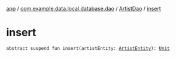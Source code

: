 [app](../../index.md) / [com.example.data.local.database.dao](../index.md) / [ArtistDao](index.md) / [insert](./insert.md)

# insert

`abstract suspend fun insert(artistEntity: `[`ArtistEntity`](../../com.example.musicdictionaryandroid.database.entity/-artist-entity/index.md)`): `[`Unit`](https://kotlinlang.org/api/latest/jvm/stdlib/kotlin/-unit/index.html)